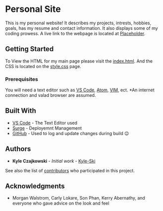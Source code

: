 # Personal Site

This is my personal website! It describes my projects, intrests, hobbies, goals, has my resume and contact information. It also displays some of my coding prowess.
A live link to the webpage is located at [Placeholder](Placeholder).

## Getting Started

To View the HTML for my main page please visit the [index.html](https://github.com/Kyle-Ski/Personal-Site/blob/master/index.html). And the CSS is located on the [style.css](https://github.com/Kyle-Ski/Personal-Site/blob/master/style.css) page.

### Prerequisites

You will need a text editor such as [VS Code](https://code.visualstudio.com/), [Atom](https://atom.io/), [VIM](https://www.vim.org/), ect. *An internet connection and valad browser are assumed. 




## Built With

* [VS Code](https://code.visualstudio.com/) - The Text Editor used
* [Surge](http://surge.sh/) - Deployemnt Management
* [GitHub](https://github.com/) - Used to log and update changes during build 😉

## Authors

* **Kyle Czajkowski** - *Initial work* - [Kyle-Ski](https://github.com/Kyle-Ski)

See also the list of [contributors](https://github.com/your/project/contributors) who participated in this project.


## Acknowledgments

* Morgan Walstrom, Carly Lokare, Son Phan, Kerry Abernathy, and everyone who gave advice on the look and feel 
